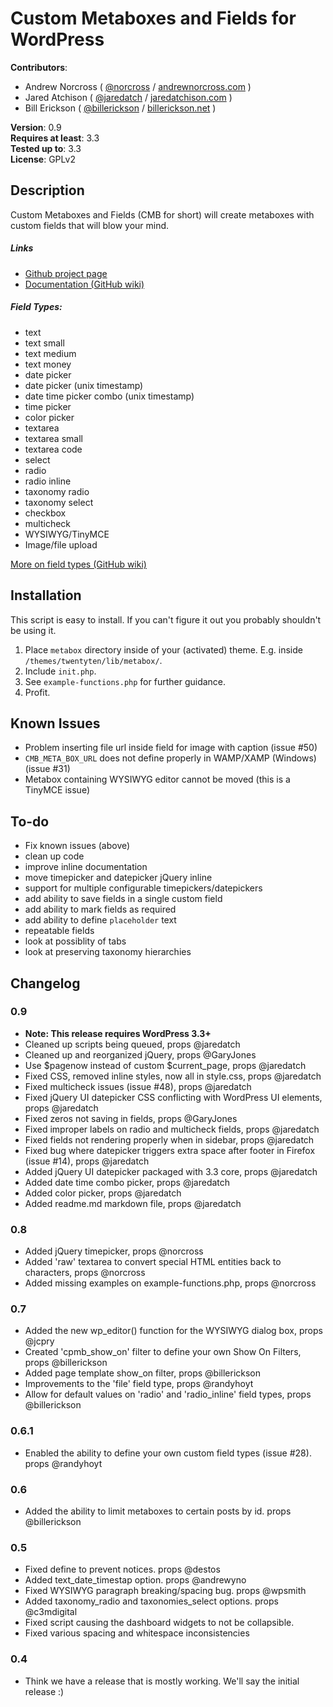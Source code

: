 # Custom Metaboxes and Fields for WordPress

**Contributors**:

* Andrew Norcross ( [@norcross](http://twitter.com/norcross ) / [andrewnorcross.com](http://andrewnorcross.com/) )
* Jared Atchison ( [@jaredatch](http://twitter.com/jaredatch ) / [jaredatchison.com](http://jaredatchison.com/) )
* Bill Erickson ( [@billerickson](http://twitter.com/billerickson ) / [billerickson.net](http://billerickson.net/) )

**Version**: 0.9   
**Requires at least**: 3.3  
**Tested up to**: 3.3  
**License**: GPLv2  

## Description

Custom Metaboxes and Fields (CMB for short) will create metaboxes with custom fields that will blow your mind.

##### Links
* [Github project page](http://github.com/jaredatch/Custom-Metaboxes-and-Fields-for-WordPress)
* [Documentation (GitHub wiki)](http://github.com/jaredatch/Custom-Metaboxes-and-Fields-for-WordPress/wiki)

##### Field Types:
* text
* text small
* text medium
* text money
* date picker
* date picker (unix timestamp)
* date time picker combo (unix timestamp)
* time picker
* color picker
* textarea
* textarea small
* textarea code
* select
* radio 
* radio inline
* taxonomy radio
* taxonomy select
* checkbox
* multicheck
* WYSIWYG/TinyMCE
* Image/file upload

[More on field types (GitHub wiki)](github.com/jaredatch/Custom-Metaboxes-and-Fields-for-WordPress/wiki/Field-Types)

## Installation

This script is easy to install. If you can't figure it out you probably shouldn't be using it.

1. Place `metabox` directory inside of your (activated) theme. E.g. inside `/themes/twentyten/lib/metabox/`.
2. Include `init.php`.
3. See `example-functions.php` for further guidance.
4. Profit.

## Known Issues

* Problem inserting file url inside field for image with caption (issue #50)
* `CMB_META_BOX_URL` does not define properly in WAMP/XAMP (Windows) (issue #31)
* Metabox containing WYSIWYG editor cannot be moved (this is a TinyMCE issue)

## To-do
* Fix known issues (above)
* clean up code
* improve inline documentation
* move timepicker and datepicker jQuery inline
* support for multiple configurable timepickers/datepickers
* add ability to save fields in a single custom field
* add ability to mark fields as required
* add ability to define `placeholder` text
* repeatable fields
* look at possiblity of tabs
* look at preserving taxonomy hierarchies

## Changelog

### 0.9
* __Note: This release requires WordPress 3.3+__
* Cleaned up scripts being queued, props @jaredatch
* Cleaned up and reorganized jQuery, props @GaryJones
* Use $pagenow instead of custom $current_page, props @jaredatch
* Fixed CSS, removed inline styles, now all in style.css, props @jaredatch
* Fixed multicheck issues (issue #48), props @jaredatch
* Fixed jQuery UI datepicker CSS conflicting with WordPress UI elements, props @jaredatch
* Fixed zeros not saving in fields, props @GaryJones
* Fixed improper labels on radio and multicheck fields, props @jaredatch
* Fixed fields not rendering properly when in sidebar, props @jaredatch
* Fixed bug where datepicker triggers extra space after footer in Firefox (issue #14), props @jaredatch
* Added jQuery UI datepicker packaged with 3.3 core, props @jaredatch
* Added date time combo picker, props @jaredatch
* Added color picker, props @jaredatch
* Added readme.md markdown file, props @jaredatch

### 0.8
* Added jQuery timepicker, props @norcross
* Added 'raw' textarea to convert special HTML entities back to characters, props @norcross
* Added missing examples on example-functions.php, props @norcross

### 0.7
* Added the new wp_editor() function for the WYSIWYG dialog box, props @jcpry
* Created 'cpmb_show_on' filter to define your own Show On Filters, props @billerickson
* Added page template show_on filter, props @billerickson
* Improvements to the 'file' field type, props @randyhoyt
* Allow for default values on 'radio' and 'radio_inline' field types, props @billerickson

### 0.6.1
* Enabled the ability to define your own custom field types (issue #28). props @randyhoyt

### 0.6
* Added the ability to limit metaboxes to certain posts by id. props @billerickson

### 0.5
* Fixed define to prevent notices. props @destos 
* Added text_date_timestap option. props @andrewyno 
* Fixed WYSIWYG paragraph breaking/spacing bug. props @wpsmith 
* Added taxonomy_radio and taxonomies_select options. props @c3mdigital
* Fixed script causing the dashboard widgets to not be collapsible.
* Fixed various spacing and whitespace inconsistencies 

### 0.4
* Think we have a release that is mostly working. We'll say the initial release :) 
